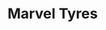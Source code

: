 ---
title: "Marvel Tyres"
url: /cherthala-kalavamkodam/marvel-tyres-saktheeswaram-vayalar-road/
shop: Reifen
---